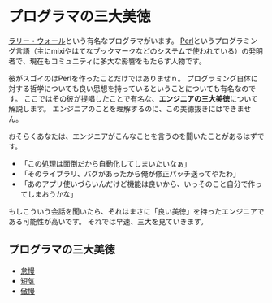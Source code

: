 プログラマの三大美徳
===

[ラリー・ウォール](https://ja.wikipedia.org/wiki/%E3%83%A9%E3%83%AA%E3%83%BC%E3%83%BB%E3%82%A6%E3%82%A9%E3%83%BC%E3%83%AB)という有名なプログラマがいます。
[Perl](https://ja.wikipedia.org/wiki/Perl)というプログラミング言語（主にmixiやはてなブックマークなどのシステムで使われている）の発明者で、現在もコミュニティに多大な影響をもたらす人物です。

彼がスゴイのはPerlを作ったことだけではありませｎ。
プログラミング自体に対する哲学についても良い思想を持っているということについても有名なのです。
ここではその彼が提唱したことで有名な、**エンジニアの三大美徳**について解説します。
エンジニアのことを理解するのに、この美徳抜きにはできません。

おそらくあなたは、エンジニアがこんなことを言うのを聞いたことがあるはずです。

* 「この処理は面倒だから自動化してしまいたいなぁ」
* 「そのライブラリ、バグがあったから俺が修正パッチ送ってやたわ」
* 「あのアプリ使いづらいんだけど機能は良いから、いっそのこと自分で作ってしまおうかな」
 
もしこういう会話を聞いたら、それはまさに「良い美徳」を持ったエンジニアである可能性が高いです。
それでは早速、三大を見ていきます。

プログラマの三大美徳
---

* [怠慢](three-virtues/laziness)
* [短気](three-virtues/impatience)
* [傲慢](three-virtues/hubris)
